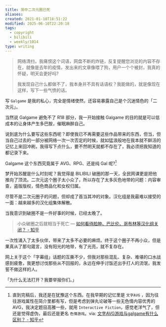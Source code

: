 ```yaml
---
title: 简中二次元圈已死
aliases: 
created: 2021-01-18T18:51:22
modified: 2025-06-10T22:20:18
tags:
  - copyright
  - bilibili
  - weekly/1014
type: writing
---
```


> 网络清扫，我痛恨这个词语，网盘不断的炸链，反复提醒您浏览的内容不存在，就像是去年的疫情，发出来的文章像喂了狗，用户一个个被封，我真的怀疑，明天会更好吗?
>
> 我发现自己什么都做不了，我本身并不具有话语权？我能做的，就是像现在这样，写下一些气愤的话。

写 `Galgame` 是我的私心，完全是情绪使然，还容易暴露自己是个沉迷情色的「二次元」。

当然说 Galgame 避免不了 R18 部分，我一开始接触 Galgame 的目的就是可以低成本的让身体产生多巴胺，催眠麻醉自己。

说到底为什么要写这些东西呢？即使我已不再需要这些作品带来的东西，但当，但当自己过去的一部分被网络一次一次否定的时候，就如猛浪般地在我本就不鲜活的记忆上来回冲刷，我得写下点什么，要不然明天就都不存在了，我必须把我知道的都记录下来。

Galgame 这个东西究竟属于 AVG、RPG、还是纯 Gal 呢?[^why-this-title]

梦开始苏醒是什么时刻呢？我觉得是 BILIBILI 破圈的那一天，全民网课更是把他推向了顶流。二次元这个圈子太小众了，所以存在了太多灰色地带的问题：内容审查，盗版版权，情色商品化和女权归属。

尽管不是二次元圈子的问题，但却成了首当其冲的对象。汉化组是我最难以接受的一面：越来越多的汉化组集体解散。

当我意识到破圈不是一件好事的时候，已经太晚了。

> 小众破圈之后就相当于死亡
> — [如何看待脸肿、巴比伦、哥布林等汉化组关闭？ - 知乎](https://www.zhihu.com/question/456409506)

一次性涌入了太多伙伴，带来了太多不必要的麻烦。终于这个圈子不再小众，但是果真从了那句箴言，没有阳光的地带，有了光亮，就不复存在。

网上关于这个「字幕组」话题的互撕不少，但我对那些混乱、复杂、难堪的口水战感到疲惫，我更想讨伐那些从不回报的，永远在伸手讨饭还出手打人的流氓，我发誓不做这样的人。

「为什么无法打开？我要举报你们。」

[^why-this-title]: 直到完稿后，我还是在犹豫这个东西。在我早期的记忆里是 `文字AVG` ，因为往往游戏属性在简介里都有写，但是考虑到弹丸论破等一些无色情内容优秀的 AVG，我决定题目高雅一些，就用 `Interactive Fiction`，感觉老洋气了，但还是觉得虚伪，最后还是更名 `色情游戏`。via: [文字AVG游戏与galgame有什么区别？ - 知乎](https://www.zhihu.com/question/286784507)
